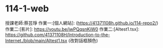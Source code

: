 # 114-1-web
授課老師:蔡芸琤
作業一:[個人網站]: (https://41371108h.github.io/114-repo2/)
作業二:[影片]: https://youtu.be/jwPQqsnKiW0
作業二:[AItest1.tsx]: https://github.com/41371108H/Introduction-to-the-Internet./blob/main/AItest1.tsx (改對話框顏色)
